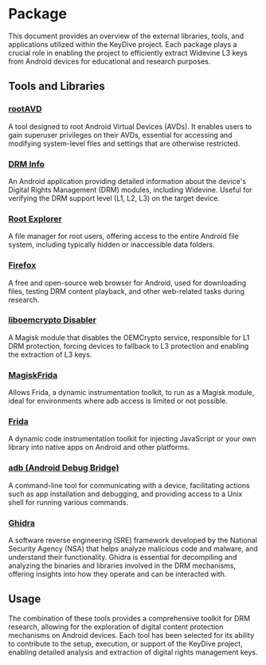 # Package

This document provides an overview of the external libraries, tools, and applications utilized within the KeyDive project. Each package plays a crucial role in enabling the project to efficiently extract Widevine L3 keys from Android devices for educational and research purposes.

## Tools and Libraries

### [rootAVD](https://gitlab.com/newbit/rootAVD)
A tool designed to root Android Virtual Devices (AVDs). It enables users to gain superuser privileges on their AVDs, essential for accessing and modifying system-level files and settings that are otherwise restricted.

### [DRM Info](https://apkcombo.com/drm-info/com.androidfung.drminfo/download/phone-1.1.9.220313-apk)
An Android application providing detailed information about the device's Digital Rights Management (DRM) modules, including Widevine. Useful for verifying the DRM support level (L1, L2, L3) on the target device.

### [Root Explorer](https://apkcombo.com/root-explorer/com.speedsoftware.rootexplorer/)
A file manager for root users, offering access to the entire Android file system, including typically hidden or inaccessible data folders.

### [Firefox](https://apkcombo.com/fr/firefox/org.mozilla.firefox/)
A free and open-source web browser for Android, used for downloading files, testing DRM content playback, and other web-related tasks during research.

### [liboemcrypto Disabler](https://github.com/hzy132/liboemcryptodisabler)
A Magisk module that disables the OEMCrypto service, responsible for L1 DRM protection, forcing devices to fallback to L3 protection and enabling the extraction of L3 keys.

### [MagiskFrida](https://github.com/ViRb3/magisk-frida)
Allows Frida, a dynamic instrumentation toolkit, to run as a Magisk module, ideal for environments where adb access is limited or not possible.

### [Frida](https://github.com/frida/frida/releases)
A dynamic code instrumentation toolkit for injecting JavaScript or your own library into native apps on Android and other platforms.

### [adb (Android Debug Bridge)](https://developer.android.com/tools/adb)
A command-line tool for communicating with a device, facilitating actions such as app installation and debugging, and providing access to a Unix shell for running various commands.

### [Ghidra](https://github.com/NationalSecurityAgency/ghidra)
A software reverse engineering (SRE) framework developed by the National Security Agency (NSA) that helps analyze malicious code and malware, and understand their functionality. Ghidra is essential for decompiling and analyzing the binaries and libraries involved in the DRM mechanisms, offering insights into how they operate and can be interacted with.

## Usage
The combination of these tools provides a comprehensive toolkit for DRM research, allowing for the exploration of digital content protection mechanisms on Android devices. Each tool has been selected for its ability to contribute to the setup, execution, or support of the KeyDive project, enabling detailed analysis and extraction of digital rights management keys.